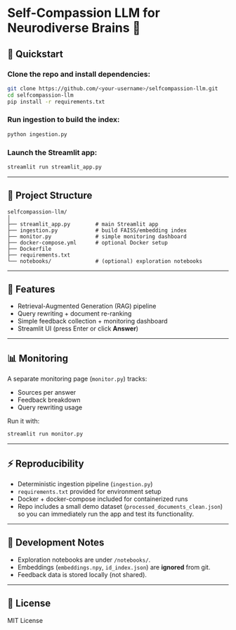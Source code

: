 # Self-Compassion LLM for Neurodiverse Brains 🧠

## 🚀 Quickstart

### Clone the repo and install dependencies:

```bash
git clone https://github.com/<your-username>/selfcompassion-llm.git
cd selfcompassion-llm
pip install -r requirements.txt
```

### Run ingestion to build the index:

```bash
python ingestion.py
```

### Launch the Streamlit app:

```bash
streamlit run streamlit_app.py
```

---

## 📂 Project Structure

```
selfcompassion-llm/
│
├── streamlit_app.py        # main Streamlit app
├── ingestion.py            # build FAISS/embedding index
├── monitor.py              # simple monitoring dashboard
├── docker-compose.yml      # optional Docker setup
├── Dockerfile
├── requirements.txt
└── notebooks/              # (optional) exploration notebooks
```

---

## 🧠 Features

- Retrieval-Augmented Generation (RAG) pipeline  
- Query rewriting + document re-ranking  
- Simple feedback collection + monitoring dashboard  
- Streamlit UI (press Enter or click **Answer**)  

---

## 📊 Monitoring

A separate monitoring page (`monitor.py`) tracks:  

- Sources per answer  
- Feedback breakdown  
- Query rewriting usage  

Run it with:

```bash
streamlit run monitor.py
```

---

## ⚡ Reproducibility

- Deterministic ingestion pipeline (`ingestion.py`)  
- `requirements.txt` provided for environment setup  
- Docker + docker-compose included for containerized runs
- Repo includes a small demo dataset (`processed_documents_clean.json`) so you can immediately run the app and test its functionality.

---

## 📘 Development Notes

- Exploration notebooks are under `/notebooks/`.  
- Embeddings (`embeddings.npy`, `id_index.json`) are **ignored** from git.  
- Feedback data is stored locally (not shared).  

---

## 📜 License

MIT License
